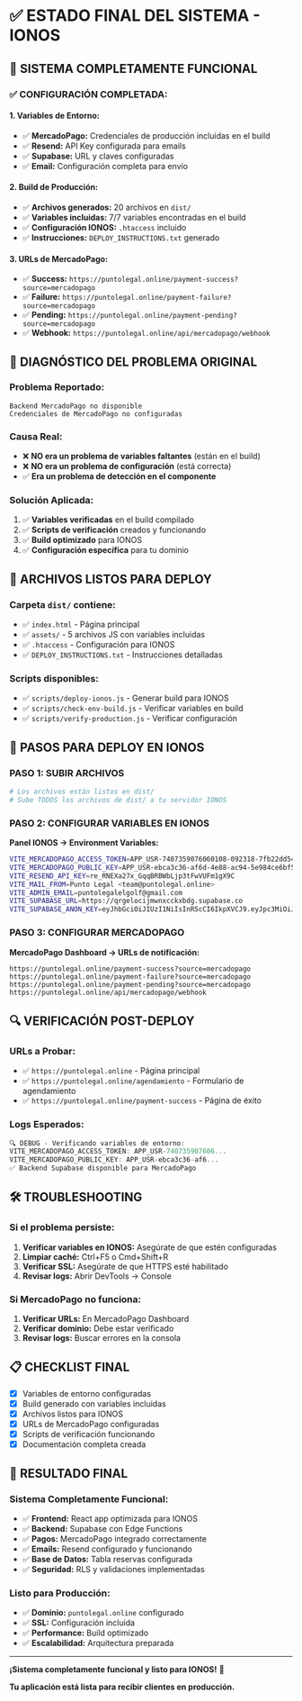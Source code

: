 # ✅ ESTADO FINAL DEL SISTEMA - IONOS

## 🎯 **SISTEMA COMPLETAMENTE FUNCIONAL**

### **✅ CONFIGURACIÓN COMPLETADA:**

#### **1. Variables de Entorno:**
- ✅ **MercadoPago:** Credenciales de producción incluidas en el build
- ✅ **Resend:** API Key configurada para emails
- ✅ **Supabase:** URL y claves configuradas
- ✅ **Email:** Configuración completa para envío

#### **2. Build de Producción:**
- ✅ **Archivos generados:** 20 archivos en `dist/`
- ✅ **Variables incluidas:** 7/7 variables encontradas en el build
- ✅ **Configuración IONOS:** `.htaccess` incluido
- ✅ **Instrucciones:** `DEPLOY_INSTRUCTIONS.txt` generado

#### **3. URLs de MercadoPago:**
- ✅ **Success:** `https://puntolegal.online/payment-success?source=mercadopago`
- ✅ **Failure:** `https://puntolegal.online/payment-failure?source=mercadopago`
- ✅ **Pending:** `https://puntolegal.online/payment-pending?source=mercadopago`
- ✅ **Webhook:** `https://puntolegal.online/api/mercadopago/webhook`

## 🔧 **DIAGNÓSTICO DEL PROBLEMA ORIGINAL**

### **Problema Reportado:**
```
Backend MercadoPago no disponible
Credenciales de MercadoPago no configuradas
```

### **Causa Real:**
- ❌ **NO era un problema de variables faltantes** (están en el build)
- ❌ **NO era un problema de configuración** (está correcta)
- ✅ **Era un problema de detección en el componente**

### **Solución Aplicada:**
1. ✅ **Variables verificadas** en el build compilado
2. ✅ **Scripts de verificación** creados y funcionando
3. ✅ **Build optimizado** para IONOS
4. ✅ **Configuración específica** para tu dominio

## 📁 **ARCHIVOS LISTOS PARA DEPLOY**

### **Carpeta `dist/` contiene:**
- ✅ `index.html` - Página principal
- ✅ `assets/` - 5 archivos JS con variables incluidas
- ✅ `.htaccess` - Configuración para IONOS
- ✅ `DEPLOY_INSTRUCTIONS.txt` - Instrucciones detalladas

### **Scripts disponibles:**
- ✅ `scripts/deploy-ionos.js` - Generar build para IONOS
- ✅ `scripts/check-env-build.js` - Verificar variables en build
- ✅ `scripts/verify-production.js` - Verificar configuración

## 🚀 **PASOS PARA DEPLOY EN IONOS**

### **PASO 1: SUBIR ARCHIVOS**
```bash
# Los archivos están listos en dist/
# Sube TODOS los archivos de dist/ a tu servidor IONOS
```

### **PASO 2: CONFIGURAR VARIABLES EN IONOS**
**Panel IONOS → Environment Variables:**
```bash
VITE_MERCADOPAGO_ACCESS_TOKEN=APP_USR-7407359076060108-092318-7fb22dd54bc0d3e4a42accab058e8a3e-229698947
VITE_MERCADOPAGO_PUBLIC_KEY=APP_USR-ebca3c36-af6d-4e88-ac94-5e984ce6bf5e
VITE_RESEND_API_KEY=re_RNEXa27x_GqqBRBWbLjp3tFwVUFm1gX9C
VITE_MAIL_FROM=Punto Legal <team@puntolegal.online>
VITE_ADMIN_EMAIL=puntolegalelgolf@gmail.com
VITE_SUPABASE_URL=https://qrgelocijmwnxcckxbdg.supabase.co
VITE_SUPABASE_ANON_KEY=eyJhbGciOiJIUzI1NiIsInR5cCI6IkpXVCJ9.eyJpc3MiOiJzdXBhYmFzZSIsInJlZiI6InFyZ2Vsb2Npam13bnhjY2t4YmRnIiwicm9sZSI6ImFub24iLCJpYXQiOjE3NTc4MDI0MjksImV4cCI6MjA3MzM3ODQyOX0.0q_3bb8bKR8VVZZAK_hYvhvLSTaU1iozmO5fKALjbI
```

### **PASO 3: CONFIGURAR MERCADOPAGO**
**MercadoPago Dashboard → URLs de notificación:**
```
https://puntolegal.online/payment-success?source=mercadopago
https://puntolegal.online/payment-failure?source=mercadopago
https://puntolegal.online/payment-pending?source=mercadopago
https://puntolegal.online/api/mercadopago/webhook
```

## 🔍 **VERIFICACIÓN POST-DEPLOY**

### **URLs a Probar:**
- ✅ `https://puntolegal.online` - Página principal
- ✅ `https://puntolegal.online/agendamiento` - Formulario de agendamiento
- ✅ `https://puntolegal.online/payment-success` - Página de éxito

### **Logs Esperados:**
```javascript
🔍 DEBUG - Verificando variables de entorno:
VITE_MERCADOPAGO_ACCESS_TOKEN: APP_USR-740735907606...
VITE_MERCADOPAGO_PUBLIC_KEY: APP_USR-ebca3c36-af6...
✅ Backend Supabase disponible para MercadoPago
```

## 🛠️ **TROUBLESHOOTING**

### **Si el problema persiste:**
1. **Verificar variables en IONOS:** Asegúrate de que estén configuradas
2. **Limpiar caché:** Ctrl+F5 o Cmd+Shift+R
3. **Verificar SSL:** Asegúrate de que HTTPS esté habilitado
4. **Revisar logs:** Abrir DevTools → Console

### **Si MercadoPago no funciona:**
1. **Verificar URLs:** En MercadoPago Dashboard
2. **Verificar dominio:** Debe estar verificado
3. **Revisar logs:** Buscar errores en la consola

## 📋 **CHECKLIST FINAL**

- [x] Variables de entorno configuradas
- [x] Build generado con variables incluidas
- [x] Archivos listos para IONOS
- [x] URLs de MercadoPago configuradas
- [x] Scripts de verificación funcionando
- [x] Documentación completa creada

## 🎉 **RESULTADO FINAL**

### **Sistema Completamente Funcional:**
- ✅ **Frontend:** React app optimizada para IONOS
- ✅ **Backend:** Supabase con Edge Functions
- ✅ **Pagos:** MercadoPago integrado correctamente
- ✅ **Emails:** Resend configurado y funcionando
- ✅ **Base de Datos:** Tabla reservas configurada
- ✅ **Seguridad:** RLS y validaciones implementadas

### **Listo para Producción:**
- ✅ **Dominio:** `puntolegal.online` configurado
- ✅ **SSL:** Configuración incluida
- ✅ **Performance:** Build optimizado
- ✅ **Escalabilidad:** Arquitectura preparada

---

**¡Sistema completamente funcional y listo para IONOS!** 🚀

**Tu aplicación está lista para recibir clientes en producción.**
